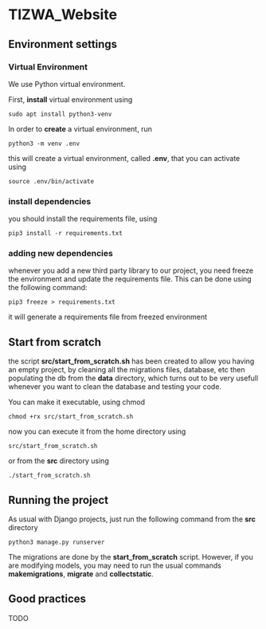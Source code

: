 # TIZWA_Website

## Environment settings

### Virtual Environment

We use Python virtual environment.

First, **install** virtual environment using

```shell
sudo apt install python3-venv
```

In order to **create** a virtual environment, run

```shell
python3 -m venv .env 
```

this will create a virtual environment, called **.env**, that you can activate using

```shell
source .env/bin/activate
```

### install dependencies

you should install the requirements file, using

```shell
pip3 install -r requirements.txt
```

### adding new dependencies

whenever you add a new third party library to our project, you need freeze the environment and update the requirements file. This can be done using the following command:

```shell
pip3 freeze > requirements.txt
```

it will generate a requirements file from freezed environment


## Start from scratch

the script **src/start_from_scratch.sh** has been created to allow you having an empty project, by cleaning all the migrations files, database, etc then populating the db from the **data** directory, which turns out to be very usefull whenever you want to clean the database and testing your code.

You can make it executable, using chmod 

```shell
chmod +rx src/start_from_scratch.sh
```

now you can execute it from the home directory using

```shell
src/start_from_scratch.sh
```

or from the **src** directory using

```shell
./start_from_scratch.sh
```

## Running the project

As usual with Django projects, just run the following command from the **src** directory

```shell
python3 manage.py runserver
```

The migrations are done by the **start_from_scratch** script. However, if you are modifying models, you may need to run the usual commands **makemigrations**, **migrate** and **collectstatic**. 

## Good practices

TODO

